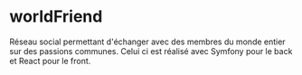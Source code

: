# worldFriend
Réseau social permettant d'échanger avec des membres du monde entier sur des passions communes. Celui ci est réalisé avec Symfony pour le back et React pour le front.
